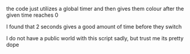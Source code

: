the code just utilizes a global timer and then gives them colour after the given time reaches 0

I found that 2 seconds gives a good amount of time before they switch

I do not have a public world with this script sadly, but trust me its pretty dope
